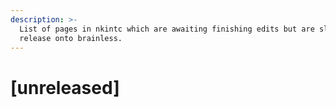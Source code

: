 ```yaml
---
description: >-
  List of pages in nkintc which are awaiting finishing edits but are slated for
  release onto brainless.
---
```


# \[unreleased\]








